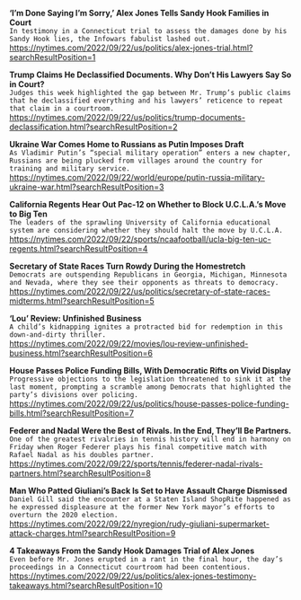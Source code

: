 **‘I’m Done Saying I’m Sorry,’ Alex Jones Tells Sandy Hook Families in Court**\
`In testimony in a Connecticut trial to assess the damages done by his Sandy Hook lies, the Infowars fabulist lashed out.`\
https://nytimes.com/2022/09/22/us/politics/alex-jones-trial.html?searchResultPosition=1

**Trump Claims He Declassified Documents. Why Don’t His Lawyers Say So in Court?**\
`Judges this week highlighted the gap between Mr. Trump’s public claims that he declassified everything and his lawyers’ reticence to repeat that claim in a courtroom.`\
https://nytimes.com/2022/09/22/us/politics/trump-documents-declassification.html?searchResultPosition=2

**Ukraine War Comes Home to Russians as Putin Imposes Draft**\
`As Vladimir Putin’s “special military operation” enters a new chapter, Russians are being plucked from villages around the country for training and military service.`\
https://nytimes.com/2022/09/22/world/europe/putin-russia-military-ukraine-war.html?searchResultPosition=3

**California Regents Hear Out Pac-12 on Whether to Block U.C.L.A.’s Move to Big Ten**\
`The leaders of the sprawling University of California educational system are considering whether they should halt the move by U.C.L.A.`\
https://nytimes.com/2022/09/22/sports/ncaafootball/ucla-big-ten-uc-regents.html?searchResultPosition=4

**Secretary of State Races Turn Rowdy During the Homestretch**\
`Democrats are outspending Republicans in Georgia, Michigan, Minnesota and Nevada, where they see their opponents as threats to democracy.`\
https://nytimes.com/2022/09/22/us/politics/secretary-of-state-races-midterms.html?searchResultPosition=5

**‘Lou’ Review: Unfinished Business**\
`A child’s kidnapping ignites a protracted bid for redemption in this down-and-dirty thriller.`\
https://nytimes.com/2022/09/22/movies/lou-review-unfinished-business.html?searchResultPosition=6

**House Passes Police Funding Bills, With Democratic Rifts on Vivid Display**\
`Progressive objections to the legislation threatened to sink it at the last moment, prompting a scramble among Democrats that highlighted the party’s divisions over policing.`\
https://nytimes.com/2022/09/22/us/politics/house-passes-police-funding-bills.html?searchResultPosition=7

**Federer and Nadal Were the Best of Rivals. In the End, They’ll Be Partners.**\
`One of the greatest rivalries in tennis history will end in harmony on Friday when Roger Federer plays his final competitive match with Rafael Nadal as his doubles partner.`\
https://nytimes.com/2022/09/22/sports/tennis/federer-nadal-rivals-partners.html?searchResultPosition=8

**Man Who Patted Giuliani’s Back Is Set to Have Assault Charge Dismissed**\
`Daniel Gill said the encounter at a Staten Island ShopRite happened as he expressed displeasure at the former New York mayor’s efforts to overturn the 2020 election.`\
https://nytimes.com/2022/09/22/nyregion/rudy-giuliani-supermarket-attack-charges.html?searchResultPosition=9

**4 Takeaways From the Sandy Hook Damages Trial of Alex Jones**\
`Even before Mr. Jones erupted in a rant in the final hour, the day’s proceedings in a Connecticut courtroom had been contentious.`\
https://nytimes.com/2022/09/22/us/politics/alex-jones-testimony-takeaways.html?searchResultPosition=10

